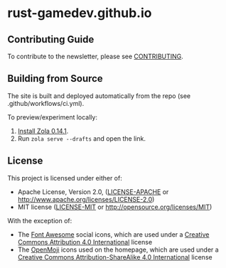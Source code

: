 # rust-gamedev.github.io

## Contributing Guide

To contribute to the newsletter, please see [CONTRIBUTING].

[CONTRIBUTING]: CONTRIBUTING.md

## Building from Source

The site is built and deployed automatically from the repo (see .github/workflows/ci.yml).

To preview/experiment locally:

1) [Install Zola 0.14.1][zola-get].
2) Run `zola serve --drafts` and open the link.

[zola-get]: https://getzola.org/documentation/getting-started/installation

## License

This project is licensed under either of:

- Apache License, Version 2.0, ([LICENSE-APACHE](LICENSE-APACHE) or
  <http://www.apache.org/licenses/LICENSE-2.0>)
- MIT license ([LICENSE-MIT](LICENSE-MIT) or
  <http://opensource.org/licenses/MIT>)

With the exception of:

- The [Font Awesome](https://fontawesome.com) social icons, which are used
  under a [Creative Commons Attribution 4.0 International][cc-by-4-0] license
- The [OpenMoji](https://openmoji.org) icons used on the homepage,
  which are used under
  a [Creative Commons Attribution-ShareAlike 4.0 International][cc-by-sa-4-0] license

[cc-by-4-0]: https://creativecommons.org/licenses/by/4.0
[cc-by-sa-4-0]: https://creativecommons.org/licenses/by-sa/4.0
